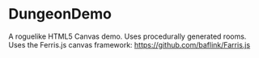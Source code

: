 # DungeonDemo
A roguelike HTML5 Canvas demo.  Uses procedurally generated rooms.
Uses the Ferris.js canvas framework:
https://github.com/baflink/Farris.js
